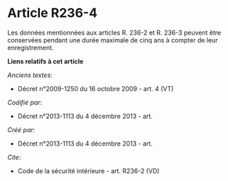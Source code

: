 # Article R236-4

Les données mentionnées aux articles R. 236-2 et R. 236-3 peuvent être conservées pendant une durée maximale de cinq ans à
compter de leur enregistrement.

**Liens relatifs à cet article**

_Anciens textes_:

  - Décret n°2009-1250 du 16 octobre 2009 - art. 4 (VT)

_Codifié par_:

  - Décret n°2013-1113 du 4 décembre 2013 - art.

_Créé par_:

  - Décret n°2013-1113 du 4 décembre 2013 - art.

_Cite_:

  - Code de la sécurité intérieure - art. R236-2 (VD)
